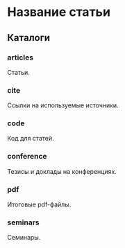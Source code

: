 # Название статьи

## Каталоги

### articles

Статьи.

### cite

Ссылки на используемые источники.

### code

Код для статей.

### conference

Тезисы и доклады на конференциях.

### pdf

Итоговые pdf-файлы.

### seminars

Семинары.

